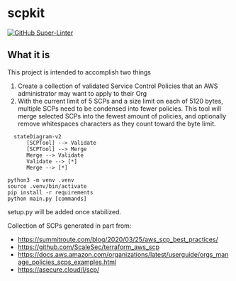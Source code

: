 # scpkit
[![GitHub Super-Linter](https://github.com/aquia-inc/scpkit/workflows/Lint%20Code%20Base/badge.svg)](https://github.com/marketplace/actions/super-linter)

## What it is

This project is intended to accomplish two things

1. Create a collection of validated Service Control Policies that an AWS administrator may want to apply to their Org
2. With the current limit of 5 SCPs and a size limit on each of 5120 bytes, multiple SCPs need to be condensed into fewer policies. This tool will merge selected SCPs into the fewest amount of policies, and optionally remove whitespaces characters as they count toward the byte limit.


```mermaid
  stateDiagram-v2
      [SCPTool] --> Validate
      [SCPTool] --> Merge
      Merge --> Validate
      Validate --> [*]
      Merge --> [*]
```

```
python3 -m venv .venv
source .venv/bin/activate
pip install -r requirements
python main.py [commands]
```
setup.py will be added once stabilized.

Collection of SCPs generated in part from:
* https://summitroute.com/blog/2020/03/25/aws_scp_best_practices/
* https://github.com/ScaleSec/terraform_aws_scp
* https://docs.aws.amazon.com/organizations/latest/userguide/orgs_manage_policies_scps_examples.html
* https://asecure.cloud/l/scp/
